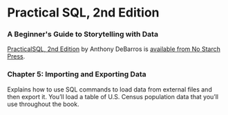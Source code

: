 # Practical SQL, 2nd Edition
### A Beginner's Guide to Storytelling with Data

[PracticalSQL, 2nd Edition](https://www.nostarch.com/practicalSQL2) by Anthony DeBarros is [available from No Starch Press](https://www.nostarch.com/practicalSQL2).

### Chapter 5: Importing and Exporting Data

Explains how to use SQL commands to load data from external files and then export it. You’ll load a table of U.S. Census population data that you’ll use throughout the book.
